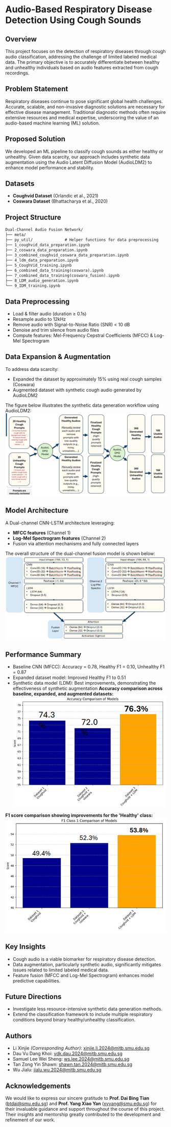 # Audio-Based Respiratory Disease Detection Using Cough Sounds

## Overview
This project focuses on the detection of respiratory diseases through cough audio classification, addressing the challenge of limited labeled medical data. The primary objective is to accurately differentiate between healthy and unhealthy individuals based on audio features extracted from cough recordings.

## Problem Statement
Respiratory diseases continue to pose significant global health challenges. Accurate, scalable, and non-invasive diagnostic solutions are necessary for effective disease management. Traditional diagnostic methods often require extensive resources and medical expertise, underscoring the value of an audio-based machine learning (ML) solution.

## Proposed Solution
We developed an ML pipeline to classify cough sounds as either healthy or unhealthy. Given data scarcity, our approach includes synthetic data augmentation using the Audio Latent Diffusion Model (AudioLDM2) to enhance model performance and stability.

## Datasets
- **Coughvid Dataset** (Orlandic et al., 2021)
- **Coswara Dataset** (Bhattacharya et al., 2020)

## Project Structure
```
Dual-Channel Audio Fusion Network/
├── meta/
├── py_util/              # Helper functions for data preprocessing
├── 1_coughvid_data_preparation.ipynb
├── 2_coswara_data_preparation.ipynb
├── 3_combined_coughvid_coswara_data_preparation.ipynb
├── 4_ldm_data_preparation.ipynb
├── 5_CoughVid_training.ipynb
├── 6_combined_data_training(coswara).ipynb
├── 7_combined_data_training(coswara_fusion).ipynb
├── 8_LDM_audio_generation.ipynb
└── 9_IDM_training.ipynb
```

## Data Preprocessing
- Load & filter audio (duration ≥ 0.1s)
- Resample audio to 12kHz
- Remove audio with Signal-to-Noise Ratio (SNR) < 10 dB
- Denoise and trim silence from audio files
- Compute features: Mel-Frequency Cepstral Coefficients (MFCC) & Log-Mel Spectrogram

## Data Expansion & Augmentation
To address data scarcity:
- Expanded the dataset by approximately 15% using real cough samples (Coswara)
- Augmented dataset with synthetic cough audio generated by AudioLDM2

The figure below illustrates the synthetic data generation workflow using AudioLDM2:
![Synthetic Audio Generation](meta/audio_syn.png)

## Model Architecture
A Dual-channel CNN-LSTM architecture leveraging:
- **MFCC features** (Channel 1)
- **Log-Mel Spectrogram features** (Channel 2)
- Fusion via attention mechanisms and fully connected layers

The overall structure of the dual-channel fusion model is shown below:
![Model Architecture](meta/model_arch.png)

## Performance Summary
- Baseline CNN (MFCC): Accuracy = 0.78, Healthy F1 = 0.10, Unhealthy F1 = 0.87
- Expanded dataset model: Improved Healthy F1 to 0.51
- Synthetic data model (LDM): Best improvements, demonstrating the effectiveness of synthetic augmentation
**Accuracy comparison across baseline, expanded, and augmented datasets:**
![Accuracy Comparison](meta/accuracy_compare.png)

**F1 score comparison showing improvements for the 'Healthy' class:**
![F1 Score Comparison](meta/F1_compare.png)

## Key Insights
- Cough audio is a viable biomarker for respiratory disease detection.
- Data augmentation, particularly synthetic audio, significantly mitigates issues related to limited labeled medical data.
- Feature fusion (MFCC and Log-Mel Spectrogram) enhances model predictive capabilities.

## Future Directions
- Investigate less resource-intensive synthetic data generation methods.
- Extend the classification framework to include multiple respiratory conditions beyond binary healthy/unhealthy classification.

## Authors
- Li Xinjie *(Corresponding Author)*: xinjie.li.2024@mitb.smu.edu.sg 
- Dau Vu Dang Khoi: vdk.dau.2024@mitb.smu.edu.sg
- Samuel Lee Wei Sheng: ws.lee.2024@mitb.smu.edu.sg
- Tan Zong Yin Shawn: shawn.tan.2024@mitb.smu.edu.sg
- Wu Jialu: jialu.wu.2024@mitb.smu.edu.sg


## Acknowledgements

We would like to express our sincere gratitude to **Prof. Dai Bing Tian** (btdai@smu.edu.sg) and **Prof. Yang Xiao Yan** (xyyang@smu.edu.sg) for their invaluable guidance and support throughout the course of this project. Their insights and mentorship greatly contributed to the development and refinement of our work.
